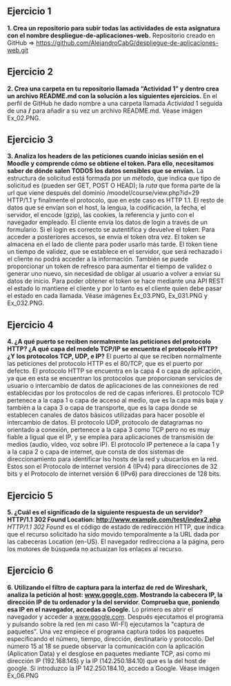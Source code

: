 ## Ejercicio 1
**1. Crea un repositorio para subir todas las actividades de esta asignatura con el
nombre despliegue-de-aplicaciones-web.**
Repositorio creado en GitHub => https://github.com/AlejandroCabG/despliegue-de-aplicaciones-web.git

## Ejercicio 2
**2. Crea una carpeta en tu repositorio llamada “Actividad 1” y dentro crea un archivo
README.md con la solución a los siguientes ejercicios.**
En el perfil de GitHub he dado nombre a una carpeta llamada _Actividad_ 1 seguida de una **/** para añadir a su vez un archivo 
README.md.
Véase imágen Ex_02.PNG.

## Ejercicio 3
**3. Analiza los headers de las peticiones cuando inicias sesión en el Moodle y comprende
cómo se obtiene el token. Para ello, necesitamos saber de dónde salen TODOS los
datos sensibles que se envían.**
La estructura de solicitud está formada por un *_método_*, que indica que tipo de solicitud es (pueden ser GET, POST O HEAD); la *_ruta_* que forma parte de la url que viene después del dominio /moodel/course/view.php?id=29 HTTP/1.1 y finalmente el protocolo, que en este caso es HTTP 1.1.
El resto de datos que se envían son el host, la lengua, la codificación, la fecha, el servidor, el encode (gzip), las cookies, la referencia y junto con el navegador empleado.
El cliente envía los datos de login a través de un formulario. Si el login es correcto se autentifica y devuelve el token. Para acceder a posteriores accesos, se envía el token otra vez. El token se almacena en el lado de cliente para poder usarlo más tarde. El token tiene un tiempo de validez, que se establece en el servidor, que será rechazado i el cliente no podrá acceder a la información.
También se puede proporcionar un token de refresco para aumentar el tiempo de validez o generar uno nuevo, sin necesidad de obligar al usuario a volver a enviar su datos de inicio.
Para poder obtener el token se hace mediante una API REST el estado lo mantiene el cliente y por lo tanto es el cliente quien debe pasar el estado en cada llamada.
Véase imágenes Ex_03.PNG, Ex_031.PNG y Ex_032.PNG.

## Ejercicio 4 
**4. ¿A qué puerto se reciben normalmente las peticiones del protocolo HTTP? ¿A qué
capa del modelo TCP/IP se encuentra el protocolo HTTP? ¿Y los protocolos TCP,
UDP, e IP?**
El puerto al que se reciben normalmente las peticiones del protocolo HTTP es el 80/TCP, que es el puerto por defecto.
El protocolo HTTP se encuentra en la capa 4 o capa de aplicación, ya que en esta se encuentran los protocolos que proporcionan servicios de usuario o intercambio de datos de aplicaciones de las connexiones de red establecidas por los protocolos de red de capas inferiores. 
El protocolo TCP pertenece a la capa 1 o capa de acceso al medio, que es la capa más baja y también a la capa 3 o capa de transporte, que es la capa donde se establecen canales de datos básicos utilizadas para hacer posoble el intercambio de datos.
El protocolo UDP, protocolo de datagramas no orientado a conexión, pertenece a la capa 3 como TCP pero no es muy fiable a ligual que el IP, y se emplea para aplicaciones de transmisión de medios (audio, vídeo, voz sobre IP). 
El protocolo IP pertenece a la capa 1 y a la capa 2 o capa de internet, que consta de dos sistemas de direccionamiento para identificar lso hosts de la red y ubucarlos en la red. Estos son el Protocolo de internet versión 4 (IPv4) para direcciones de 32 bits y el Protocolo de internet versión 6 (IPv6) para direcciones de 128 bits. 

## Ejercicio 5
**5. ¿Cuál es el significado de la siguiente respuesta de un servidor?
HTTP/1.1 302 Found
Location: http://www.example.com/test/index2.php**
*HTTP/1.1 302 Found* es el código de estado de redirección HTTP, que indica que el recurso solicitado ha sido movido temporalmente a la URL dada por las cabeceras Location (en-US). El navegador redirecciona a la página, pero los motores de búsqueda no actuaizan los enlaces al recurso.

## Ejercicio 6
**6. Utilizando el filtro de captura para la interfaz de red de Wireshark, analiza la petición
al host: www.google.com. Mostrando la cabecera IP, la dirección IP de tu ordenador y
la del servidor. Comprueba que, poniendo esa IP en el navegador, accedas a Google.**
Lo primero es abrir el navegador y acceder a www.google.com. Después ejecutamos el programa y pulsando sobre la red (en mi caso WI-FI) ejecutamos la "captura de paquetes". Una vez empiece el programa captura todos los paquetes especificando el número, tiempo, dirección, destinatario y protocolo. 
Del número 15 al 18 se puede observar la comunicación con la aplicación (Aplication Data) y el desglose en paquetes mediante TCP, así como mi dirección IP (192.168.145) y la IP (142.250.184.10) que es la del host de google. Si introduzco la IP 142.250.184.10, accedo a Google.
Véase imágen Ex_06.PNG
